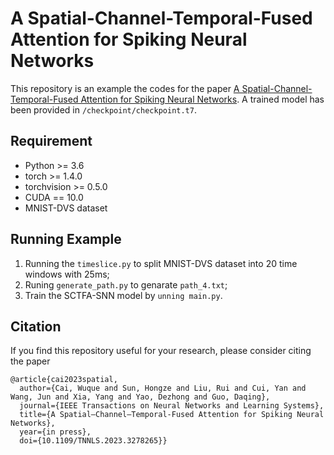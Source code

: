 # A Spatial-Channel-Temporal-Fused Attention for Spiking Neural Networks

This repository is an example the codes for the paper [A Spatial-Channel-Temporal-Fused Attention for Spiking Neural Networks](https://ieeexplore.ieee.org/abstract/document/10138927). 
A trained model has been provided in ```/checkpoint/checkpoint.t7```.

## Requirement
- Python >= 3.6
- torch >= 1.4.0
- torchvision >= 0.5.0
- CUDA == 10.0
- MNIST-DVS dataset

## Running Example
1. Running the ```timeslice.py``` to split MNIST-DVS dataset into 20 time windows with 25ms;
2. Runing ```generate_path.py``` to genarate ```path_4.txt```;
3. Train the SCTFA-SNN model by ```unning main.py```.


## Citation
If you find this repository useful for your research, please consider citing the paper

```
@article{cai2023spatial,
  author={Cai, Wuque and Sun, Hongze and Liu, Rui and Cui, Yan and Wang, Jun and Xia, Yang and Yao, Dezhong and Guo, Daqing},
  journal={IEEE Transactions on Neural Networks and Learning Systems}, 
  title={A Spatial–Channel–Temporal-Fused Attention for Spiking Neural Networks}, 
  year={in press},
  doi={10.1109/TNNLS.2023.3278265}}
```
